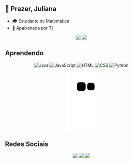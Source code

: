 ## 🙋 Prazer, Juliana 
- 🎓 Estudante de Matemática 
- 💜 Apaixonada por TI

<div align="center">
  <a href="https://github.com/adamsjuliana">
  <img height="180em" src="https://github-readme-stats.vercel.app/api?username=adamsjuliana&show_icons=true&theme=cobalt&include_all_commits=true&count_private=true"/>
  <img height="180em" src="https://github-readme-stats.vercel.app/api/top-langs/?username=adamsjuliana&layout=compact&langs_count=7&theme=cobalt"/></a>
</div>

  ## Aprendendo
  
<div align="center">
  <img align="center" style="border-radius:4px" alt="Java" src="https://img.shields.io/badge/Java-ED8B00?style=for-the-badge&logo=java&logoColor=white">
  <img align="center" alt="JavaScript" src="https://img.shields.io/badge/JavaScript-323330?style=for-the-badge&logo=javascript&logoColor=F7DF1E">
  <img align="center" alt="HTML" src="https://img.shields.io/badge/HTML5-E34F26?style=for-the-badge&logo=html5&logoColor=white">
  <img align="center" alt="CSS" src="https://img.shields.io/badge/CSS-239120?&style=for-the-badge&logo=css3&logoColor=white">
  <img align="center" alt="Python" src="https://img.shields.io/badge/Python-3776AB?style=for-the-badge&logo=python&logoColor=white">

  ![Snake animation](https://github.com/rafaballerini/rafaballerini/blob/output/github-contribution-grid-snake.svg) 
</div>

 ## Redes Sociais
<div align="center"> 
  <a href="https://instagram.com/adamsjuliana" target="_blank"><img src="https://img.shields.io/badge/-Instagram-%23E4405F?style=for-the-badge&logo=instagram&logoColor=white" target="_blank"></a>
  <a href = "mailto:julianapadams@gmail.com"><img src="https://img.shields.io/badge/-Gmail-%23333?style=for-the-badge&logo=gmail&logoColor=white" target="_blank"></a>
  <a href="" target="_blank"><img src="https://img.shields.io/badge/-LinkedIn-%230077B5?style=for-the-badge&logo=linkedin&logoColor=white" target="_blank"></a> 
</div>
